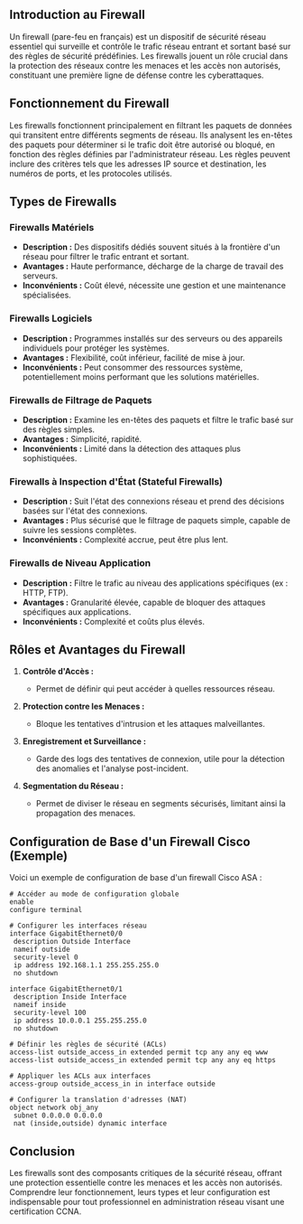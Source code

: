 ## Introduction au Firewall
Un firewall (pare-feu en français) est un dispositif de sécurité réseau essentiel qui surveille et contrôle le trafic réseau entrant et sortant basé sur des règles de sécurité prédéfinies. Les firewalls jouent un rôle crucial dans la protection des réseaux contre les menaces et les accès non autorisés, constituant une première ligne de défense contre les cyberattaques.

## Fonctionnement du Firewall
Les firewalls fonctionnent principalement en filtrant les paquets de données qui transitent entre différents segments de réseau. Ils analysent les en-têtes des paquets pour déterminer si le trafic doit être autorisé ou bloqué, en fonction des règles définies par l'administrateur réseau. Les règles peuvent inclure des critères tels que les adresses IP source et destination, les numéros de ports, et les protocoles utilisés.

## Types de Firewalls

### Firewalls Matériels
- **Description :** Des dispositifs dédiés souvent situés à la frontière d'un réseau pour filtrer le trafic entrant et sortant.
- **Avantages :** Haute performance, décharge de la charge de travail des serveurs.
- **Inconvénients :** Coût élevé, nécessite une gestion et une maintenance spécialisées.

### Firewalls Logiciels
- **Description :** Programmes installés sur des serveurs ou des appareils individuels pour protéger les systèmes.
- **Avantages :** Flexibilité, coût inférieur, facilité de mise à jour.
- **Inconvénients :** Peut consommer des ressources système, potentiellement moins performant que les solutions matérielles.

### Firewalls de Filtrage de Paquets
- **Description :** Examine les en-têtes des paquets et filtre le trafic basé sur des règles simples.
- **Avantages :** Simplicité, rapidité.
- **Inconvénients :** Limité dans la détection des attaques plus sophistiquées.

### Firewalls à Inspection d'État (Stateful Firewalls)
- **Description :** Suit l'état des connexions réseau et prend des décisions basées sur l'état des connexions.
- **Avantages :** Plus sécurisé que le filtrage de paquets simple, capable de suivre les sessions complètes.
- **Inconvénients :** Complexité accrue, peut être plus lent.

### Firewalls de Niveau Application
- **Description :** Filtre le trafic au niveau des applications spécifiques (ex : HTTP, FTP).
- **Avantages :** Granularité élevée, capable de bloquer des attaques spécifiques aux applications.
- **Inconvénients :** Complexité et coûts plus élevés.

## Rôles et Avantages du Firewall

1. **Contrôle d'Accès :**
   - Permet de définir qui peut accéder à quelles ressources réseau.

2. **Protection contre les Menaces :**
   - Bloque les tentatives d'intrusion et les attaques malveillantes.

3. **Enregistrement et Surveillance :**
   - Garde des logs des tentatives de connexion, utile pour la détection des anomalies et l'analyse post-incident.

4. **Segmentation du Réseau :**
   - Permet de diviser le réseau en segments sécurisés, limitant ainsi la propagation des menaces.

## Configuration de Base d'un Firewall Cisco (Exemple)

Voici un exemple de configuration de base d'un firewall Cisco ASA :

```shell
# Accéder au mode de configuration globale
enable
configure terminal

# Configurer les interfaces réseau
interface GigabitEthernet0/0
 description Outside Interface
 nameif outside
 security-level 0
 ip address 192.168.1.1 255.255.255.0
 no shutdown

interface GigabitEthernet0/1
 description Inside Interface
 nameif inside
 security-level 100
 ip address 10.0.0.1 255.255.255.0
 no shutdown

# Définir les règles de sécurité (ACLs)
access-list outside_access_in extended permit tcp any any eq www
access-list outside_access_in extended permit tcp any any eq https

# Appliquer les ACLs aux interfaces
access-group outside_access_in in interface outside

# Configurer la translation d'adresses (NAT)
object network obj_any
 subnet 0.0.0.0 0.0.0.0
 nat (inside,outside) dynamic interface
```


## Conclusion

Les firewalls sont des composants critiques de la sécurité réseau, offrant une protection essentielle contre les menaces et les accès non autorisés. Comprendre leur fonctionnement, leurs types et leur configuration est indispensable pour tout professionnel en administration réseau visant une certification CCNA.
